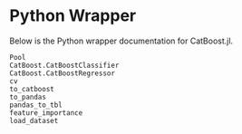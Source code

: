# Python Wrapper

Below is the Python wrapper documentation for CatBoost.jl.

```@docs
Pool
CatBoost.CatBoostClassifier
CatBoost.CatBoostRegressor
cv
to_catboost
to_pandas
pandas_to_tbl
feature_importance
load_dataset
```
